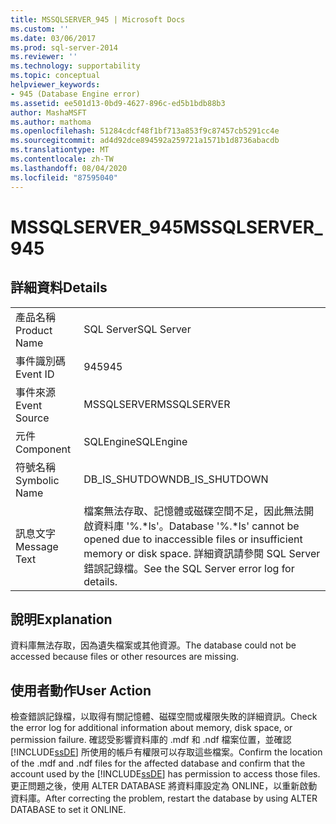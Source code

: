 ```yaml
---
title: MSSQLSERVER_945 | Microsoft Docs
ms.custom: ''
ms.date: 03/06/2017
ms.prod: sql-server-2014
ms.reviewer: ''
ms.technology: supportability
ms.topic: conceptual
helpviewer_keywords:
- 945 (Database Engine error)
ms.assetid: ee501d13-0bd9-4627-896c-ed5b1bdb88b3
author: MashaMSFT
ms.author: mathoma
ms.openlocfilehash: 51284cdcf48f1bf713a853f9c87457cb5291cc4e
ms.sourcegitcommit: ad4d92dce894592a259721a1571b1d8736abacdb
ms.translationtype: MT
ms.contentlocale: zh-TW
ms.lasthandoff: 08/04/2020
ms.locfileid: "87595040"
---
```

# <a name="mssqlserver_945"></a><span data-ttu-id="0e442-102">MSSQLSERVER_945</span><span class="sxs-lookup"><span data-stu-id="0e442-102">MSSQLSERVER_945</span></span>
    
## <a name="details"></a><span data-ttu-id="0e442-103">詳細資料</span><span class="sxs-lookup"><span data-stu-id="0e442-103">Details</span></span>  
  
|||  
|-|-|  
|<span data-ttu-id="0e442-104">產品名稱</span><span class="sxs-lookup"><span data-stu-id="0e442-104">Product Name</span></span>|<span data-ttu-id="0e442-105">SQL Server</span><span class="sxs-lookup"><span data-stu-id="0e442-105">SQL Server</span></span>|  
|<span data-ttu-id="0e442-106">事件識別碼</span><span class="sxs-lookup"><span data-stu-id="0e442-106">Event ID</span></span>|<span data-ttu-id="0e442-107">945</span><span class="sxs-lookup"><span data-stu-id="0e442-107">945</span></span>|  
|<span data-ttu-id="0e442-108">事件來源</span><span class="sxs-lookup"><span data-stu-id="0e442-108">Event Source</span></span>|<span data-ttu-id="0e442-109">MSSQLSERVER</span><span class="sxs-lookup"><span data-stu-id="0e442-109">MSSQLSERVER</span></span>|  
|<span data-ttu-id="0e442-110">元件</span><span class="sxs-lookup"><span data-stu-id="0e442-110">Component</span></span>|<span data-ttu-id="0e442-111">SQLEngine</span><span class="sxs-lookup"><span data-stu-id="0e442-111">SQLEngine</span></span>|  
|<span data-ttu-id="0e442-112">符號名稱</span><span class="sxs-lookup"><span data-stu-id="0e442-112">Symbolic Name</span></span>|<span data-ttu-id="0e442-113">DB_IS_SHUTDOWN</span><span class="sxs-lookup"><span data-stu-id="0e442-113">DB_IS_SHUTDOWN</span></span>|  
|<span data-ttu-id="0e442-114">訊息文字</span><span class="sxs-lookup"><span data-stu-id="0e442-114">Message Text</span></span>|<span data-ttu-id="0e442-115">檔案無法存取、記憶體或磁碟空間不足，因此無法開啟資料庫 '%.\*ls'。</span><span class="sxs-lookup"><span data-stu-id="0e442-115">Database '%.\*ls' cannot be opened due to inaccessible files or insufficient memory or disk space.</span></span>  <span data-ttu-id="0e442-116">詳細資訊請參閱 SQL Server 錯誤記錄檔。</span><span class="sxs-lookup"><span data-stu-id="0e442-116">See the SQL Server error log for details.</span></span>|  
  
## <a name="explanation"></a><span data-ttu-id="0e442-117">說明</span><span class="sxs-lookup"><span data-stu-id="0e442-117">Explanation</span></span>  
 <span data-ttu-id="0e442-118">資料庫無法存取，因為遺失檔案或其他資源。</span><span class="sxs-lookup"><span data-stu-id="0e442-118">The database could not be accessed because files or other resources are missing.</span></span>  
  
## <a name="user-action"></a><span data-ttu-id="0e442-119">使用者動作</span><span class="sxs-lookup"><span data-stu-id="0e442-119">User Action</span></span>  
 <span data-ttu-id="0e442-120">檢查錯誤記錄檔，以取得有關記憶體、磁碟空間或權限失敗的詳細資訊。</span><span class="sxs-lookup"><span data-stu-id="0e442-120">Check the error log for additional information about memory, disk space, or permission failure.</span></span> <span data-ttu-id="0e442-121">確認受影響資料庫的 .mdf 和 .ndf 檔案位置，並確認 [!INCLUDE[ssDE](../../includes/ssde-md.md)] 所使用的帳戶有權限可以存取這些檔案。</span><span class="sxs-lookup"><span data-stu-id="0e442-121">Confirm the location of the .mdf and .ndf files for the affected database and confirm that the account used by the [!INCLUDE[ssDE](../../includes/ssde-md.md)] has permission to access those files.</span></span> <span data-ttu-id="0e442-122">更正問題之後，使用 ALTER DATABASE 將資料庫設定為 ONLINE，以重新啟動資料庫。</span><span class="sxs-lookup"><span data-stu-id="0e442-122">After correcting the problem, restart the database by using ALTER DATABASE to set it ONLINE.</span></span>  
  
  
